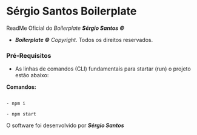 # Sérgio Santos Boilerplate

ReadMe Oficial do _Boilerplate_ _**Sérgio Santos ©**_ 

* _**Boilerplate ©** Copyright_. Todos os direitos reservados. 


### Pré-Requisitos

* As linhas de comandos (CLI) fundamentais para startar (run) o projeto estão abaixo:

 

**Comandos:** 

```

- npm i

- npm start

```    

O software foi desenvolvido por _**Sérgio Santos**_